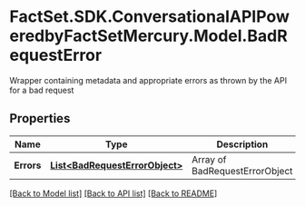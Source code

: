 # FactSet.SDK.ConversationalAPIPoweredbyFactSetMercury.Model.BadRequestError
Wrapper containing metadata and appropriate errors as thrown by the API for a bad request

## Properties

Name | Type | Description | Notes
------------ | ------------- | ------------- | -------------
**Errors** | [**List&lt;BadRequestErrorObject&gt;**](BadRequestErrorObject.md) | Array of BadRequestErrorObject | 

[[Back to Model list]](../README.md#documentation-for-models) [[Back to API list]](../README.md#documentation-for-api-endpoints) [[Back to README]](../README.md)

